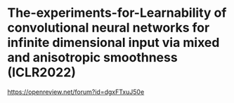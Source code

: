 # The-experiments-for-Learnability of convolutional neural networks for infinite dimensional input via mixed and anisotropic smoothness (ICLR2022)

https://openreview.net/forum?id=dgxFTxuJ50e
